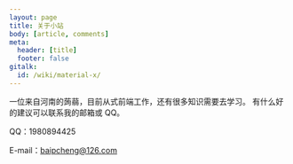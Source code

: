 ```yaml
---
layout: page
title: 关于小站
body: [article, comments]
meta: 
  header: [title]
  footer: false
gitalk:
  id: /wiki/material-x/
---
```

一位来自河南的蒟蒻，目前从式前端工作，还有很多知识需要去学习。
有什么好的建议可以联系我的邮箱或 QQ。

QQ：1980894425

E-mail：baipcheng@126.com